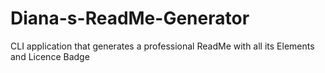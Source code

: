 # Diana-s-ReadMe-Generator
CLI application that generates a professional ReadMe with all its Elements and Licence Badge
